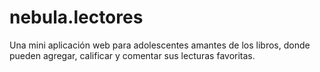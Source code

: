 # nebula.lectores
Una mini aplicación web para adolescentes amantes de los libros, donde pueden agregar, calificar y comentar sus lecturas favoritas.

